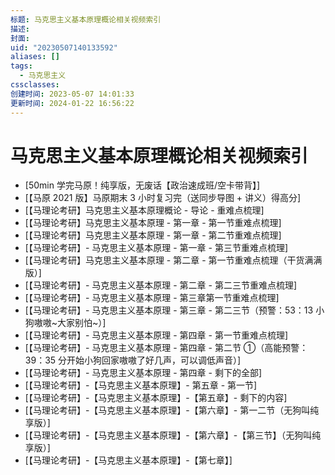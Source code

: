 ```yaml
---
标题: 马克思主义基本原理概论相关视频索引
描述:
封面:
uid: "20230507140133592"
aliases: []
tags:
  - 马克思主义
cssclasses:
创建时间: 2023-05-07 14:01:33
更新时间: 2024-01-22 16:56:22
---
```


# 马克思主义基本原理概论相关视频索引

- [50min 学完马原！纯享版，无废话【政治速成班/空卡带背】]
- [【马原 2021 版】马原期末 3 小时复习完（送同步导图 + 讲义）得高分]
- [【马理论考研】马克思主义基本原理概论 - 导论 - 重难点梳理]
- [【马理论考研】马克思主义基本原理 - 第一章 - 第一节重难点梳理]
- [【马理论考研】马克思主义基本原理 - 第一章 - 第二节重难点梳理]
- [【马理论考研】- 马克思主义基本原理 - 第一章 - 第三节重难点梳理]
- [【马理论考研】马克思主义基本原理 - 第二章 - 第一节重难点梳理（干货满满版）]
- [【马理论考研】- 马克思主义基本原理 - 第二章 - 第二三节重难点梳理]
- [【马理论考研】- 马克思主义基本原理 - 第三章第一节重难点梳理]
- [【马理论考研】- 马克思主义基本原理 - 第三章 - 第二三节（预警：53：13 小狗嗷嗷~大家别怕~）]
- [【马理论考研】- 马克思主义基本原理 - 第四章 - 第一节重难点梳理]
- [【马理论考研】- 马克思主义基本原理 - 第四章 - 第二节 ①（高能预警：39：35 分开始小狗回家嗷嗷了好几声，可以调低声音）]
- [【马理论考研】- 马克思主义基本原理 - 第四章 - 剩下的全部]
- [【马理论考研】-【马克思主义基本原理】- 第五章 - 第一节]
- [【马理论考研】-【马克思主义基本原理】-【第五章】- 剩下的内容]
- [【马理论考研】-【马克思主义基本原理】-【第六章】- 第一二节（无狗叫纯享版）]
- [【马理论考研】-【马克思主义基本原理】-【第六章】-【第三节】（无狗叫纯享版）]
- [【马理论考研】-【马克思主义基本原理】-【第七章】]
